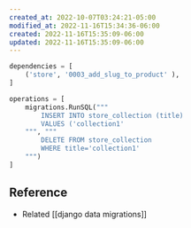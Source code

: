 ```yaml
---
created_at: 2022-10-07T03:24:21-05:00
modified_at: 2022-11-16T15:34:36-06:00
created: 2022-11-16T15:35:09-06:00
updated: 2022-11-16T15:35:09-06:00
---
```


```python
dependencies = [
	('store', '0003_add_slug_to_product' ),
]

operations = [
	migrations.RunSQL("""
		INSERT INTO store_collection (title)
		VALUES ('collection1'
	""", """
		DELETE FROM store_collection
		WHERE title='collection1'
	""")
]
```


## Reference
- Related [[django data migrations]]